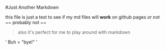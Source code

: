 #Just Another Markdown


this file is just a test to see if my md files will **work** on github pages *or not*
~~ probably not ~~
> also it's perfect for me to play around with markdown

' Buh = "bye!" '
